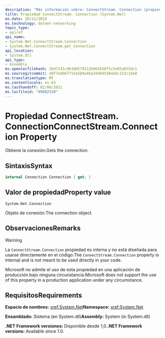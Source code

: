 ```yaml
---
description: 'Más información sobre: ConnectStream. Connection (propiedad)'
title: Propiedad ConnectStream. Connection (System.Net)
ms.date: 10/21/2019
ms.technology: dotnet-networking
topic_type:
- apiref
api_name:
- System.Net.ConnectStream.Connection
- System.Net.ConnectStream.get_Connection
api_location:
- System.dll
api_type:
- Assembly
ms.openlocfilehash: 26d7141cd63dd579112b962b58f5c5e85a655dc1
ms.sourcegitcommit: ddf7edb67715a5b9a45e3dd44536dabc153c1de0
ms.translationtype: MT
ms.contentlocale: es-ES
ms.lasthandoff: 02/06/2021
ms.locfileid: "99802520"
---
```

# <a name="connectstreamconnection-property"></a><span data-ttu-id="ecda0-103">Propiedad ConnectStream. Connection</span><span class="sxs-lookup"><span data-stu-id="ecda0-103">ConnectStream.Connection Property</span></span>

<span data-ttu-id="ecda0-104">Obtiene la conexión.</span><span class="sxs-lookup"><span data-stu-id="ecda0-104">Gets the connection.</span></span>

## <a name="syntax"></a><span data-ttu-id="ecda0-105">Sintaxis</span><span class="sxs-lookup"><span data-stu-id="ecda0-105">Syntax</span></span>

```csharp
internal Connection Connection { get; }
```

## <a name="property-value"></a><span data-ttu-id="ecda0-106">Valor de propiedad</span><span class="sxs-lookup"><span data-stu-id="ecda0-106">Property value</span></span>

`System.Net.Connection`

<span data-ttu-id="ecda0-107">Objeto de conexión.</span><span class="sxs-lookup"><span data-stu-id="ecda0-107">The connection object.</span></span>

## <a name="remarks"></a><span data-ttu-id="ecda0-108">Observaciones</span><span class="sxs-lookup"><span data-stu-id="ecda0-108">Remarks</span></span>

> [!WARNING]
> <span data-ttu-id="ecda0-109">La `ConnectStream.Connection` propiedad es interna y no está diseñada para usarse directamente en el código.</span><span class="sxs-lookup"><span data-stu-id="ecda0-109">The `ConnectStream.Connection` property is internal and is not meant to be used directly in your code.</span></span>
>
> <span data-ttu-id="ecda0-110">Microsoft no admite el uso de esta propiedad en una aplicación de producción bajo ninguna circunstancia.</span><span class="sxs-lookup"><span data-stu-id="ecda0-110">Microsoft does not support the use of this property in a production application under any circumstance.</span></span>

## <a name="requirements"></a><span data-ttu-id="ecda0-111">Requisitos</span><span class="sxs-lookup"><span data-stu-id="ecda0-111">Requirements</span></span>

<span data-ttu-id="ecda0-112">**Espacio de nombres:** <xref:System.Net></span><span class="sxs-lookup"><span data-stu-id="ecda0-112">**Namespace:** <xref:System.Net></span></span>

<span data-ttu-id="ecda0-113">**Ensamblado:** Sistema (en System.dll)</span><span class="sxs-lookup"><span data-stu-id="ecda0-113">**Assembly:** System (in System.dll)</span></span>

<span data-ttu-id="ecda0-114">**.NET Framework versiones:** Disponible desde 1,0.</span><span class="sxs-lookup"><span data-stu-id="ecda0-114">**.NET Framework versions:** Available since 1.0.</span></span>
